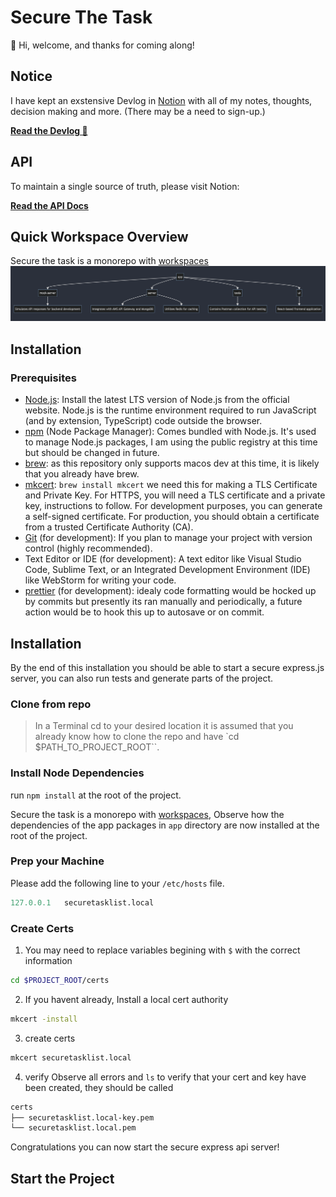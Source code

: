 # Secure The Task

👋 Hi, welcome, and thanks for coming along!

## Notice
 I have kept an exstensive Devlog in [Notion](https://www.notion.so/) with all of my notes, thoughts, decision making and more. (There may be a need to sign-up.)

**[Read the Devlog 👀](https://perfect-rhodium-442.notion.site/THM-Devlog-Secure-the-Task-38c19eebba3c468986b4f93344015686)**

## API
To maintain a single source of truth, please visit Notion:

**[Read the API Docs](https://perfect-rhodium-442.notion.site/API-Design-dc3b9f79e37f43688783c9ba0322502b)**


## Quick Workspace Overview
Secure the task is a monorepo with [workspaces](https://docs.npmjs.com/cli/v7/using-npm/workspaces)
![Worspace](./docs//charts/workspace.png)


## Installation
### Prerequisites
- [Node.js](https://nodejs.org/en): Install the latest LTS version of Node.js from the official website. Node.js is the runtime environment required to run JavaScript (and by extension, TypeScript) code outside the browser.
- [npm](https://www.npmjs.com/) (Node Package Manager): Comes bundled with Node.js. It's used to manage Node.js packages, I am using the public registry at this time but should be changed in future.
- [brew](https://brew.sh/): as this repository only supports macos dev at this time, it is likely that you already have brew.
- [mkcert](https://formulae.brew.sh/formula/mkcert#default): `brew install mkcert` we need this for making a TLS Certificate and Private Key. For HTTPS, you will need a TLS certificate and a private key, instructions to follow. For development purposes, you can generate a self-signed certificate. For production, you should obtain a certificate from a trusted Certificate Authority (CA).
- [Git](https://git-scm.com/) (for development): If you plan to manage your project with version control (highly recommended).
- Text Editor or IDE (for development): A text editor like Visual Studio Code, Sublime Text, or an Integrated Development Environment (IDE) like WebStorm for writing your code.
- [prettier](https://prettier.io/) (for development): idealy code formatting would be hocked up by commits but presently its ran manually and periodically, a future action would be to hook this up to autosave or on commit.

## Installation
By the end of this installation you should be able to start a secure express.js server, you can also run tests and generate parts of the project.

### Clone from repo
> In a Terminal cd to your desired location it is assumed that you already know how to clone the repo and have `cd $PATH_TO_PROJECT_ROOT``.


### Install Node Dependencies
run `npm install` at the root of the project.

Secure the task is a monorepo with [workspaces](https://docs.npmjs.com/cli/v7/using-npm/workspaces), Observe how the dependencies of the app packages in `app` directory are now installed at the root of the project.

### Prep your Machine
Please add the following line to your `/etc/hosts` file.
``` python
127.0.0.1   securetasklist.local
```

### Create Certs
1. You may need to replace variables begining with `$` with the correct information
```bash
cd $PROJECT_ROOT/certs
```

2. If you havent already, Install a local cert authority 
``` bash
mkcert -install
```

3. create certs

``` bash
mkcert securetasklist.local
```

4. verify
Observe all errors and `ls` to verify that your cert and key have been created, they should be called

```txt
certs
├── securetasklist.local-key.pem
└── securetasklist.local.pem
```

Congratulations you can now start the secure express api server!

## Start the Project
